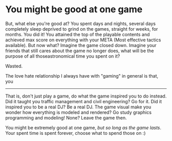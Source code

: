 # You might be good at one game

But, what else you're good at? You spent days and nights, several days completely sleep 
deprived to grind on the games, straight for weeks, for months. You did it! You attained the top of the playable contents and achieved max score on everything with your META (Most effective tactics available). But now what? Imagine the game closed down. Imagine your friends that still cares about the game no longer does, what will be the purpose of all thoseastronomical time you spent on it?

Wasted.

The love hate relationship I always have with "gaming" in general is that, you 



---
That is, don't just play a game, do what the game inspired you to do instead. Did it taught you traffic management and civil engineering? Go for it. Did it inspired you to be a real DJ? Be a real DJ. The game visual make you wonder how everything is modeled and rendered? Go study graphics programming and modeling! None? Leave the game then.

You might be extremely good at one game, *but so long as the game lasts*. Your spent time is spent forever, choose what to spend those on :)
